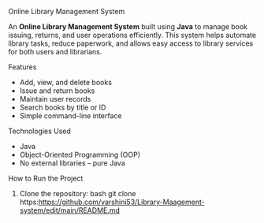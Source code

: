  Online Library Management System

An **Online Library Management System** built using **Java** to manage book issuing, returns, and user operations efficiently. This system helps automate library tasks, reduce paperwork, and allows easy access to library services for both users and librarians.



 Features

- Add, view, and delete books
- Issue and return books
- Maintain user records
- Search books by title or ID
- Simple command-line interface



 Technologies Used

- Java
- Object-Oriented Programming (OOP)
- No external libraries – pure Java



 How to Run the Project

1. Clone the repository:
   bash
   git clone https:https://github.com/varshini53/Library-Maagement-system/edit/main/README.md
